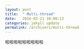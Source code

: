 ```yaml
---
layout: post
title:  " Multi-thread"
date:   2016-03-21 10:00:13
categories: jekyll update
permalink: /archivers/multi-thread
---
```

啦啦啦啦啦啦啦啦啦
